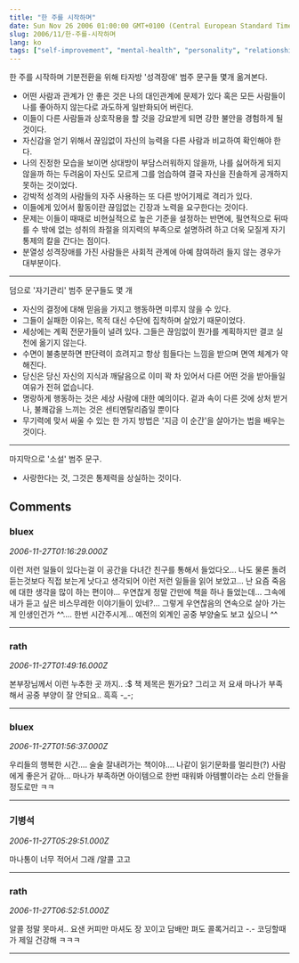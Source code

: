 ```yaml
---
title: "한 주를 시작하며"
date: Sun Nov 26 2006 01:00:00 GMT+0100 (Central European Standard Time)
slug: 2006/11/한-주를-시작하며
lang: ko
tags: ["self-improvement", "mental-health", "personality", "relationships"]
---
```


한 주를 시작하며 기분전환을 위해 타자방 '성격장애' 범주 문구들 몇개 옮겨본다.

- 어떤 사람과 관계가 안 좋은 것은 나의 대인관계에 문제가 있다 혹은 모든 사람들이 나를 좋아하지 않는다로 과도하게 일반화되어 버린다. 
- 이들이 다른 사람들과 상호작용을 할 것을 강요받게 되면 강한 불안을 경험하게 될 것이다. 
- 자신감을 얻기 위해서 끊임없이 자신의 능력을 다른 사람과 비교하여 확인해야 한다. 
- 나의 진정한 모습을 보이면 상대방이 부담스러워하지 않을까, 나를 싫어하게 되지 않을까 하는 두려움이 자신도 모르게 그를 엄습하여 결국 자신을 진솔하게 공개하지 못하는 것이었다. 
- 강박적 성격의 사람들의 자주 사용하는 또 다른 방어기제로 격리가 있다. 
- 이들에게 있어서 활동이란 끊임없는 긴장과 노력을 요구한다는 것이다. 
- 문제는 이들이 때때로 비현실적으로 높은 기준을 설정하는 반면에, 필연적으로 뒤따를 수 밖에 없는 성취의 좌절을 의지력의 부족으로 설명하려 하고 더욱 모질게 자기통제의 칼을 간다는 점이다.
- 분열성 성격장애를 가진 사람들은 사회적 관계에 아예 참여하려 들지 않는 경우가 대부분이다.

------------------------------------------------------------------
덤으로 '자기관리' 범주 문구들도 몇 개 

- 자신의 결정에 대해 믿음을 가지고 행동하면 미루지 않을 수 있다.
- 그들이 실패한 이유는, 목적 대신 수단에 집착하며 살았기 때문이었다.
- 세상에는 계획 전문가들이 널려 있다. 그들은 끊임없이 뭔가를 계획하지만 결코 실천에 옮기지 않는다. 
- 수면이 불충분하면 판단력이 흐려지고 항상 힘들다는 느낌을 받으며 면역 체계가 약해진다. 
- 당신은 당신 자신의 지식과 깨달음으로 이미 꽉 차 있어서 다른 어떤 것을 받아들일 여유가 전혀 없습니다.
- 명랑하게 행동하는 것은 세상 사람에 대한 예의이다. 겉과 속이 다른 것에 상처 받거나, 불쾌감을 느끼는 것은 센티멘탈리즘일 뿐이다
- 무기력에 맞서 싸울 수 있는 한 가지 방법은 '지금 이 순간'을 살아가는 법을 배우는 것이다. 

------------------------------------------------------------------
마지막으로 '소설' 범주 문구. 

- 사랑한다는 것, 그것은 통제력을 상실하는 것이다.

## Comments

### bluex
*2006-11-27T01:16:29.000Z*

이런 저런 일들이 있다는걸 이 공간을 다녀간 친구를 통해서 들었다오... 나도 물론 돌려듣는것보다 직접 보는게 낫다고 생각되어 이런 저런 일들을 읽어 보았고... 난 요즘 죽음에 대한 생각을 많이 하는 편이야... 우연찮게 정말 간만에 책을 하나 들었는데... 그속에 내가 듣고 싶은 비스무레한 이야기들이 있네?... 그렇게 우연찮음의 연속으로 살아 가는게 인생인건가 ^^.... 한번 시간주시게... 예전의 외계인 공중 부양술도 보고 싶으니 ^^

---

### rath
*2006-11-27T01:49:16.000Z*

본부장님께서 이런 누추한 곳 까지.. :$ 책 제목은 뭔가요? 
그리고 저 요새 마나가 부족해서 공중 부양이 잘 안되요.. 흑흑 -_-;

---

### bluex
*2006-11-27T01:56:37.000Z*

우리들의 행복한 시간.... 술술 잘내려가는 책이야.... 나같이 읽기문화를 멀리한(?) 사람에게 좋은거 같아... 마나가 부족하면 아이템으로 한번 때워봐
아템빨이라는 소리 안들을정도로만 ㅋㅋ

---

### 기병석
*2006-11-27T05:29:51.000Z*

마나통이 너무 적어서 그래
/알콜 고고

---

### rath
*2006-11-27T06:52:51.000Z*

알콜 정말 못마셔.. 요샌 커피만 마셔도 장 꼬이고
담배만 펴도 콜록거리고 -.-
코딩할때가 제일 건강해 ㅋㅋㅋ

---
